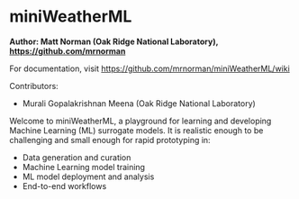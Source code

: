 # miniWeatherML

**Author: Matt Norman (Oak Ridge National Laboratory), https://github.com/mrnorman**

For documentation, visit https://github.com/mrnorman/miniWeatherML/wiki

Contributors:
* Murali Gopalakrishnan Meena (Oak Ridge National Laboratory)

Welcome to miniWeatherML, a playground for learning and developing Machine Learning (ML) surrogate models. It is realistic enough to be challenging and small enough for rapid prototyping in:
* Data generation and curation
* Machine Learning model training
* ML model deployment and analysis
* End-to-end workflows
